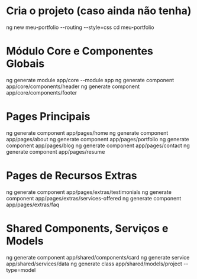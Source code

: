 # Cria o projeto (caso ainda não tenha)
ng new meu-portfolio --routing --style=css
cd meu-portfolio

# Módulo Core e Componentes Globais
ng generate module app/core --module app
ng generate component app/core/components/header
ng generate component app/core/components/footer

# Pages Principais
ng generate component app/pages/home
ng generate component app/pages/about
ng generate component app/pages/portfolio
ng generate component app/pages/blog
ng generate component app/pages/contact
ng generate component app/pages/resume

# Pages de Recursos Extras
ng generate component app/pages/extras/testimonials
ng generate component app/pages/extras/services-offered
ng generate component app/pages/extras/faq

# Shared Components, Serviços e Models
ng generate component app/shared/components/card
ng generate service app/shared/services/data
ng generate class app/shared/models/project --type=model

